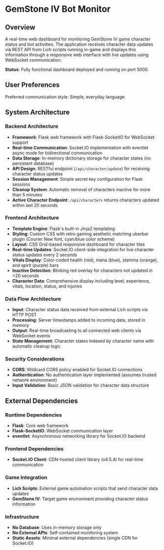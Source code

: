 # GemStone IV Bot Monitor

## Overview

A real-time web dashboard for monitoring GemStone IV game character status and bot activities. The application receives character data updates via REST API from Lich scripts running in-game and displays this information through a responsive web interface with live updates using WebSocket communication.

**Status**: Fully functional dashboard deployed and running on port 5000.

## User Preferences

Preferred communication style: Simple, everyday language.

## System Architecture

### Backend Architecture
- **Framework**: Flask web framework with Flask-SocketIO for WebSocket support
- **Real-time Communication**: Socket.IO implementation with eventlet async mode for bidirectional communication
- **Data Storage**: In-memory dictionary storage for character states (no persistent database)
- **API Design**: RESTful endpoint (`/api/character/update`) for receiving character status updates
- **Session Management**: Simple secret key configuration for Flask sessions
- **Cleanup System**: Automatic removal of characters inactive for more than 5 minutes
- **Active Character Endpoint**: `/api/characters` returns characters updated within last 20 seconds

### Frontend Architecture
- **Template Engine**: Flask's built-in Jinja2 templating
- **Styling**: Custom CSS with retro gaming aesthetic matching uberbar plugin (Courier New font, cyan/blue color scheme)
- **Layout**: CSS Grid-based responsive dashboard for character tiles
- **Real-time Updates**: Socket.IO client-side integration for live character status updates every 2 seconds
- **Vitals Display**: Color-coded health (red), mana (blue), stamina (orange), and spirit (purple) bars
- **Inactive Detection**: Blinking red overlay for characters not updated in >20 seconds
- **Character Data**: Comprehensive display including level, experience, vitals, location, status, and injuries

### Data Flow Architecture
- **Input**: Character status data received from external Lich scripts via HTTP POST
- **Processing**: Server timestamps added to incoming data, stored in memory
- **Output**: Real-time broadcasting to all connected web clients via WebSocket events
- **State Management**: Character states indexed by character name with automatic cleanup logic

### Security Considerations
- **CORS**: Wildcard CORS policy enabled for Socket.IO connections
- **Authentication**: No authentication layer implemented (assumes trusted network environment)
- **Input Validation**: Basic JSON validation for character data structure

## External Dependencies

### Runtime Dependencies
- **Flask**: Core web framework
- **Flask-SocketIO**: WebSocket communication layer
- **eventlet**: Asynchronous networking library for Socket.IO backend

### Frontend Dependencies
- **Socket.IO Client**: CDN-hosted client library (v4.5.4) for real-time communication

### Game Integration
- **Lich Scripts**: External game automation scripts that send character data updates
- **GemStone IV**: Target game environment providing character status information

### Infrastructure
- **No Database**: Uses in-memory storage only
- **No External APIs**: Self-contained monitoring system
- **Static Assets**: Minimal external dependencies (single CDN for Socket.IO)